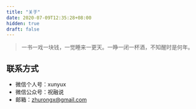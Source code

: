 ```yaml
---
title: "关于"
date: 2020-07-09T12:35:28+08:00
hidden: true
draft: false
---
```

> 一书一戏一块钱，一觉睡来一更天。一睁一闭一杯酒，不知醒时是何年。

## 联系方式
* 微信个人号：xunyux
* 微信公众号：祝融说
* 邮箱：zhurongx@gmail.com